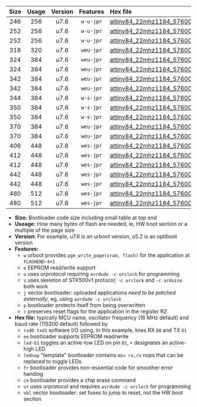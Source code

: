 |Size|Usage|Version|Features|Hex file|
|:-:|:-:|:-:|:-:|:--|
|246|256|u7.6|`w-u-jpr`|[attiny84_22mhz1184_57600bps_rxa3_txa2_ur_vbl.hex](https://raw.githubusercontent.com/stefanrueger/urboot/main//attiny84_22mhz1184_57600bps_rxa3_txa2_ur_vbl.hex)|
|252|256|u7.6|`w-u-jpr`|[attiny84_22mhz1184_57600bps_rxa3_txa2_led+a4_ur_vbl.hex](https://raw.githubusercontent.com/stefanrueger/urboot/main//attiny84_22mhz1184_57600bps_rxa3_txa2_led+a4_ur_vbl.hex)|
|252|256|u7.6|`w-u-jpr`|[attiny84_22mhz1184_57600bps_rxa3_txa2_lednop_ur_vbl.hex](https://raw.githubusercontent.com/stefanrueger/urboot/main//attiny84_22mhz1184_57600bps_rxa3_txa2_lednop_ur_vbl.hex)|
|318|320|u7.6|`weu-jpr`|[attiny84_22mhz1184_57600bps_rxa3_txa2_ee_ur_vbl.hex](https://raw.githubusercontent.com/stefanrueger/urboot/main//attiny84_22mhz1184_57600bps_rxa3_txa2_ee_ur_vbl.hex)|
|324|384|u7.6|`weu-jpr`|[attiny84_22mhz1184_57600bps_rxa3_txa2_ee_led+a4_ur_vbl.hex](https://raw.githubusercontent.com/stefanrueger/urboot/main//attiny84_22mhz1184_57600bps_rxa3_txa2_ee_led+a4_ur_vbl.hex)|
|324|384|u7.6|`weu-jpr`|[attiny84_22mhz1184_57600bps_rxa3_txa2_ee_lednop_ur_vbl.hex](https://raw.githubusercontent.com/stefanrueger/urboot/main//attiny84_22mhz1184_57600bps_rxa3_txa2_ee_lednop_ur_vbl.hex)|
|342|384|u7.6|`weu-jpr`|[attiny84_22mhz1184_57600bps_rxa3_txa2_ee_led+a4_fr_ur_vbl.hex](https://raw.githubusercontent.com/stefanrueger/urboot/main//attiny84_22mhz1184_57600bps_rxa3_txa2_ee_led+a4_fr_ur_vbl.hex)|
|342|384|u7.6|`weu-jpr`|[attiny84_22mhz1184_57600bps_rxa3_txa2_ee_lednop_fr_ur_vbl.hex](https://raw.githubusercontent.com/stefanrueger/urboot/main//attiny84_22mhz1184_57600bps_rxa3_txa2_ee_lednop_fr_ur_vbl.hex)|
|344|384|u7.6|`w-s-jpr`|[attiny84_22mhz1184_57600bps_rxa3_txa2_vbl.hex](https://raw.githubusercontent.com/stefanrueger/urboot/main//attiny84_22mhz1184_57600bps_rxa3_txa2_vbl.hex)|
|350|384|u7.6|`w-s-jpr`|[attiny84_22mhz1184_57600bps_rxa3_txa2_led+a4_vbl.hex](https://raw.githubusercontent.com/stefanrueger/urboot/main//attiny84_22mhz1184_57600bps_rxa3_txa2_led+a4_vbl.hex)|
|350|384|u7.6|`w-s-jpr`|[attiny84_22mhz1184_57600bps_rxa3_txa2_lednop_vbl.hex](https://raw.githubusercontent.com/stefanrueger/urboot/main//attiny84_22mhz1184_57600bps_rxa3_txa2_lednop_vbl.hex)|
|370|384|u7.6|`weu-jpr`|[attiny84_22mhz1184_57600bps_rxa3_txa2_ee_led+a4_fr_ce_ur_vbl.hex](https://raw.githubusercontent.com/stefanrueger/urboot/main//attiny84_22mhz1184_57600bps_rxa3_txa2_ee_led+a4_fr_ce_ur_vbl.hex)|
|370|384|u7.6|`weu-jpr`|[attiny84_22mhz1184_57600bps_rxa3_txa2_ee_lednop_fr_ce_ur_vbl.hex](https://raw.githubusercontent.com/stefanrueger/urboot/main//attiny84_22mhz1184_57600bps_rxa3_txa2_ee_lednop_fr_ce_ur_vbl.hex)|
|406|448|u7.6|`wes-jpr`|[attiny84_22mhz1184_57600bps_rxa3_txa2_ee_vbl.hex](https://raw.githubusercontent.com/stefanrueger/urboot/main//attiny84_22mhz1184_57600bps_rxa3_txa2_ee_vbl.hex)|
|412|448|u7.6|`wes-jpr`|[attiny84_22mhz1184_57600bps_rxa3_txa2_ee_led+a4_vbl.hex](https://raw.githubusercontent.com/stefanrueger/urboot/main//attiny84_22mhz1184_57600bps_rxa3_txa2_ee_led+a4_vbl.hex)|
|412|448|u7.6|`wes-jpr`|[attiny84_22mhz1184_57600bps_rxa3_txa2_ee_lednop_vbl.hex](https://raw.githubusercontent.com/stefanrueger/urboot/main//attiny84_22mhz1184_57600bps_rxa3_txa2_ee_lednop_vbl.hex)|
|442|448|u7.6|`wes-jpr`|[attiny84_22mhz1184_57600bps_rxa3_txa2_ee_led+a4_fr_vbl.hex](https://raw.githubusercontent.com/stefanrueger/urboot/main//attiny84_22mhz1184_57600bps_rxa3_txa2_ee_led+a4_fr_vbl.hex)|
|442|448|u7.6|`wes-jpr`|[attiny84_22mhz1184_57600bps_rxa3_txa2_ee_lednop_fr_vbl.hex](https://raw.githubusercontent.com/stefanrueger/urboot/main//attiny84_22mhz1184_57600bps_rxa3_txa2_ee_lednop_fr_vbl.hex)|
|480|512|u7.6|`wes-jpr`|[attiny84_22mhz1184_57600bps_rxa3_txa2_ee_led+a4_fr_ce_vbl.hex](https://raw.githubusercontent.com/stefanrueger/urboot/main//attiny84_22mhz1184_57600bps_rxa3_txa2_ee_led+a4_fr_ce_vbl.hex)|
|480|512|u7.6|`wes-jpr`|[attiny84_22mhz1184_57600bps_rxa3_txa2_ee_lednop_fr_ce_vbl.hex](https://raw.githubusercontent.com/stefanrueger/urboot/main//attiny84_22mhz1184_57600bps_rxa3_txa2_ee_lednop_fr_ce_vbl.hex)|

- **Size:** Bootloader code size including small table at top end
- **Useage:** How many bytes of flash are needed, ie, HW boot section or a multiple of the page size
- **Version:** For example, u7.6 is an urboot version, o5.2 is an optiboot version
- **Features:**
  + `w` urboot provides `pgm_write_page(sram, flash)` for the application at `FLASHEND-4+1`
  + `e` EEPROM read/write support
  + `u` uses urprotocol requiring `avrdude -c urclock` for programming
  + `s` uses skeleton of STK500v1 protocol; `-c urclock` and `-c arduino` both work
  + `j` vector bootloader: uploaded applications *need to be patched externally*, eg, using `avrdude -c urclock`
  + `p` bootloader protects itself from being overwritten
  + `r` preserves reset flags for the application in the register R2
- **Hex file:** typically MCU name, oscillator frequency (16 MHz default) and baud rate (115200 default) followed by
  + `rxd0 txd1` software I/O using, in this example, lines RX `D0` and TX `D1`
  + `ee` bootloader supports EEPROM read/write
  + `led-b1` toggles an active-low LED on pin `B1`, `+` designates an active-high LED
  + `lednop` "template" bootloader contains `mov rx,rx` nops that can be replaced to toggle LEDs
  + `fr` bootloader provides non-essential code for smoother error handing
  + `ce` bootloader provides a chip erase command
  + `ur` uses urprotocol and requires `avrdude -c urclock` for programming
  + `vbl` vector bootloader: set fuses to jump to reset, not the HW boot section
